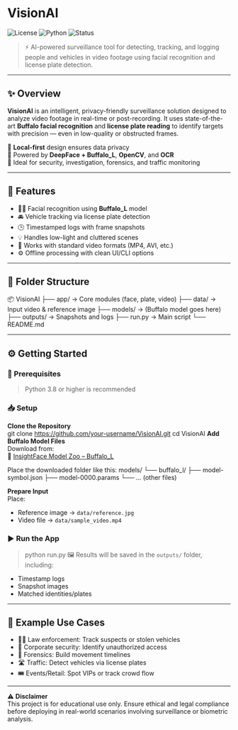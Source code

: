 # VisionAI

![License](https://img.shields.io/badge/license-MIT-green)
![Python](https://img.shields.io/badge/python-3.8%2B-blue)
![Status](https://img.shields.io/badge/status-Active-brightgreen)

> ⚡ AI-powered surveillance tool for detecting, tracking, and logging people and vehicles in video footage using facial recognition and license plate detection.

---

## ✨ Overview

**VisionAI** is an intelligent, privacy-friendly surveillance solution designed to analyze video footage in real-time or post-recording. It uses state-of-the-art **Buffalo facial recognition** and **license plate reading** to identify targets with precision — even in low-quality or obstructed frames.

🔐 **Local-first** design ensures data privacy  
🧠 Powered by **DeepFace + Buffalo_L**, **OpenCV**, and **OCR**  
🎯 Ideal for security, investigation, forensics, and traffic monitoring

---

## 🚀 Features

- 🧑‍💼 Facial recognition using **Buffalo_L** model
- 🚘 Vehicle tracking via license plate detection
- 🕒 Timestamped logs with frame snapshots
- 💡 Handles low-light and cluttered scenes
- 📁 Works with standard video formats (MP4, AVI, etc.)
- ⚙️ Offline processing with clean UI/CLI options

---

## 📂 Folder Structure

📦 VisionAI
├── app/ → Core modules (face, plate, video)
├── data/ → Input video & reference image
├── models/ → (Buffalo model goes here)
├── outputs/ → Snapshots and logs
├── run.py → Main script
└── README.md

---

## ⚙️ Getting Started

### 🧾 Prerequisites
> Python 3.8 or higher is recommended

### 📥 Setup
**Clone the Repository**  
git clone https://github.com/your-username/VisionAI.git
cd VisionAI
**Add Buffalo Model Files**  
Download from:  
🔗 [InsightFace Model Zoo – Buffalo_L](https://github.com/deepinsight/insightface/wiki/Model-Zoo)  

Place the downloaded folder like this:
models/
└── buffalo_l/
├── model-symbol.json
├── model-0000.params
└── ... (other files)

**Prepare Input**  
Place:  
- Reference image → `data/reference.jpg`  
- Video file → `data/sample_video.mp4`

### ▶️ Run the App
> python run.py
🖼️ Results will be saved in the `outputs/` folder, including:  
- Timestamp logs  
- Snapshot images  
- Matched identities/plates  

---

## 🧪 Example Use Cases
- 👮‍♂️ Law enforcement: Track suspects or stolen vehicles  
- 🏢 Corporate security: Identify unauthorized access  
- 🧾 Forensics: Build movement timelines  
- 🛣️ Traffic: Detect vehicles via license plates  
- 🎟️ Events/Retail: Spot VIPs or track crowd flow  

---

⚠️ **Disclaimer**  
This project is for educational use only. Ensure ethical and legal compliance before deploying in real-world scenarios involving surveillance or biometric analysis.
